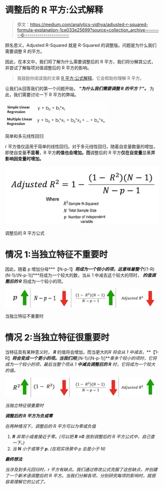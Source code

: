 # 调整后的 R 平方:公式解释

> 原文：<https://medium.com/analytics-vidhya/adjusted-r-squared-formula-explanation-1ce033e25699?source=collection_archive---------6----------------------->

顾名思义，Adjusted R-Squared 就是 R-Squared 的调整版。问题是为什么我们需要调整 R 的平方。

因此，在本文中，我们将了解为什么需要调整后的 R 平方，我们将分解其公式，并尝试了解每项对值调整后的 R 平方的影响。

> 我鼓励你阅读我的文章 [R 平方:公式解释](/analytics-vidhya/r-squared-formula-explanation-6dc0096ce3ba)。它会帮助你理解 R 平方。

让我们从回答我们的第一个问题开始， ***“为什么我们需要调整 R 的平方？”。*** 为此，我们需要讨论一下 R 平方的弊端。

![](img/778c2c6ce5bae261559759ba08662996.png)

简单和多元线性回归

r 平方值仅适用于简单的线性回归。对于多元线性回归，随着自变量数量的增加，即使自变量**不显著**，R 平方**的值也会增加。而**调整后的 R 平方**仅在自变量**显著**并影响因变量时增加。**

![](img/912c491cb3d75dec43a9a853a38a43ed.png)

调整后的 R 平方公式

# **情况 1:当独立特征不重要时**

因此，随着 p 增加分母***【N-p-1】***将成为一个较小的项，这意味着整个***[(1-R)(N-1)/(N-p-1)]***将成为一个较大的数，当从 1 中减去这个较大的项时， ***的值调整后的 R*** 将成为一个较小的项。

![](img/09550673f295b6c6534ef726dbdeab60.png)

当独立特征不重要时

# 情况 2:当独立特征很重要时

当特征具有某种意义时， ***R*** 的值将会增加，而当更大的*R 将会从 1 中减去，***【1-R】***将会变成一个更小的项。当我们用***[(N-1)/(N-p-1)]***乘多个较小的项时，它将成为一个较小的项，最后当整个项从 1 ***中减去调整后的 R*** 时，它将成为一个较大的值。*

*![](img/07f2228a783ca49725a23004aeb6092c.png)*

*当独立特征很重要时*

***调整后的 R 平方为负或零***

*在两种情况下，调整后的 R 平方可以为零或负值*

1.  ****R*** 非常小或者接近于零。(可以把 ***R =0*** 放到调整后的 R 平方公式中，自己查一下。)*
2.  *当 ***N*** 小于或等于 ***p.*** (在现实场景中 p 总是小于 N)*

***最终想法***

*当涉及到多元回归时，r 平方有缺点。我们通过修改公式克服了这些缺点，并创建了一个新术语调整后的 R 平方。当我们分解各项，分别研究每项的影响时，就很容易理解它的公式了。*